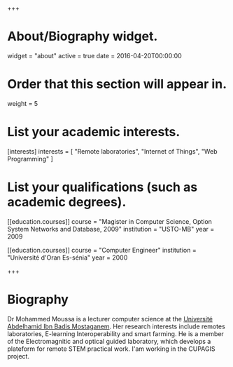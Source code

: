 +++
# About/Biography widget.
widget = "about"
active = true
date = 2016-04-20T00:00:00

# Order that this section will appear in.
weight = 5

# List your academic interests.
[interests]
  interests = [
    "Remote laboratories",
    "Internet of Things",
    "Web Programming"
  ]

# List your qualifications (such as academic degrees).
[[education.courses]]
  course = "Magister in Computer Science, Option System Networks and Database, 2009"
  institution = "USTO-MB"
  year = 2009

[[education.courses]]
  course = "Computer Engineer"
  institution = "Université d'Oran Es-sénia"
  year = 2000


 
+++

# Biography

Dr Mohammed Moussa is a lecturer computer science at the [Université Abdelhamid Ibn Badis Mostaganem](https://www.univ-mosta.dz). Her research interests include remotes laboratories, E-learning Interoperability and smart farming. He is a member of the Electromagnitic and optical guided laboratory, which develops a plateform for remote STEM practical work. I'am working in the CUPAGIS project.

